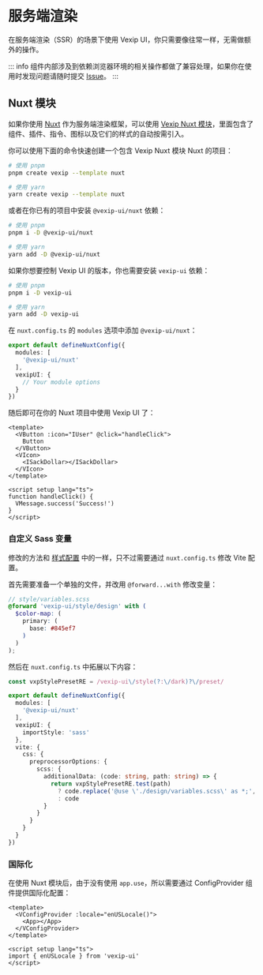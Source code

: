# 服务端渲染

在服务端渲染（SSR）的场景下使用 Vexip UI，你只需要像往常一样，无需做额外的操作。

::: info
组件内部涉及到依赖浏览器环境的相关操作都做了兼容处理，如果你在使用时发现问题请随时提交 [Issue](https://github.com/vexip-ui/vexip-ui/issues)。
:::

## Nuxt 模块

如果你使用 [Nuxt](https://nuxt.com/) 作为服务端渲染框架，可以使用 [Vexip Nuxt 模块](https://github.com/vexip-ui/nuxt)，里面包含了组件、插件、指令、图标以及它们的样式的自动按需引入。

你可以使用下面的命令快速创建一个包含 Vexip Nuxt 模块 Nuxt 的项目：

```sh
# 使用 pnpm
pnpm create vexip --template nuxt

# 使用 yarn
yarn create vexip --template nuxt
```

或者在你已有的项目中安装 `@vexip-ui/nuxt` 依赖：

```sh
# 使用 pnpm
pnpm i -D @vexip-ui/nuxt

# 使用 yarn
yarn add -D @vexip-ui/nuxt
```

如果你想要控制 Vexip UI 的版本，你也需要安装 `vexip-ui` 依赖：

```sh
# 使用 pnpm
pnpm i -D vexip-ui

# 使用 yarn
yarn add -D vexip-ui
```

在 `nuxt.config.ts` 的 `modules` 选项中添加 `@vexip-ui/nuxt`：

```ts
export default defineNuxtConfig({
  modules: [
    '@vexip-ui/nuxt'
  ],
  vexipUI: {
    // Your module options
  }
})
```

随后即可在你的 Nuxt 项目中使用 Vexip UI 了：

```vue
<template>
  <VButton :icon="IUser" @click="handleClick">
    Button
  </VButton>
  <VIcon>
    <ISackDollar></ISackDollar>
  </VIcon>
</template>

<script setup lang="ts">
function handleClick() {
  VMessage.success('Success!')
}
</script>
```

### 自定义 Sass 变量

修改的方法和 [样式配置](/zh-CN/guide/style-config.html#%E9%80%9A%E8%BF%87-sass-%E4%BF%AE%E6%94%B9) 中的一样，只不过需要通过 `nuxt.config.ts` 修改 Vite 配置。

首先需要准备一个单独的文件，并改用 `@forward...with` 修改变量：

```scss
// style/variables.scss
@forward 'vexip-ui/style/design' with (
  $color-map: (
    primary: (
      base: #845ef7
    )
  )
);
```

然后在 `nuxt.config.ts` 中拓展以下内容：

```ts
const vxpStylePresetRE = /vexip-ui\/style(?:\/dark)?\/preset/

export default defineNuxtConfig({
  modules: [
    '@vexip-ui/nuxt'
  ],
  vexipUI: {
    importStyle: 'sass'
  },
  vite: {
    css: {
      preprocessorOptions: {
        scss: {
          additionalData: (code: string, path: string) => {
            return vxpStylePresetRE.test(path)
              ? code.replace('@use \'./design/variables.scss\' as *;', '@use \'@/style/variables.scss\' as *;')
              : code
          }
        }
      }
    }
  }
})
```

### 国际化

在使用 Nuxt 模块后，由于没有使用 `app.use`，所以需要通过 ConfigProvider 组件提供国际化配置：

```vue
<template>
  <VConfigProvider :locale="enUSLocale()">
    <App></App>
  </VConfigProvider>
</template>

<script setup lang="ts">
import { enUSLocale } from 'vexip-ui'
</script>
```
